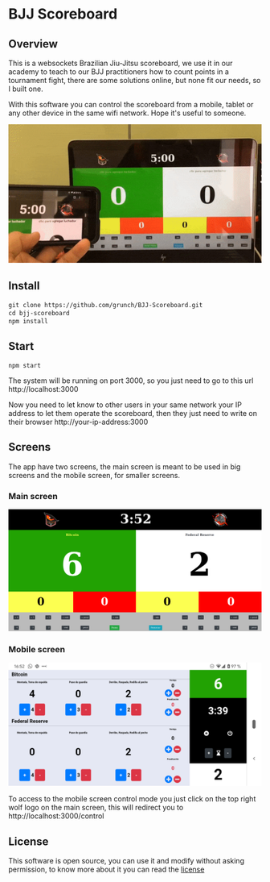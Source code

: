 # BJJ Scoreboard

## Overview
This is a websockets Brazilian Jiu-Jitsu scoreboard, we use it in our academy to teach to our BJJ practitioners how to count points in a tournament fight, there are some solutions online, but none fit our needs, so I built one.

With this software you can control the scoreboard from a mobile, tablet or any other device in the same wifi network. Hope it's useful to someone.

![Scoreboard](./media/scoreboard.gif?raw=true "Scoreboard")

## Install
    git clone https://github.com/grunch/BJJ-Scoreboard.git
    cd bjj-scoreboard
    npm install
## Start

    npm start
The system will be running on port 3000, so you just need to go to this url http://localhost:3000

Now you need to let know to other users in your same network your IP address to let them operate the scoreboard, then they just need to write on their browser http://your-ip-address:3000

## Screens
The app have two screens, the main screen is meant to be used in big screens and the mobile screen, for smaller screens.
### Main screen
![Scoreboard](./media/BJJ-Scoreboard.png?raw=true "Scoreboard")
### Mobile screen
![Scoreboard](./media/mobile.png?raw=true "Scoreboard")

To access to the mobile screen control mode you just click on the top right wolf logo on the main screen, this will redirect you to http://localhost:3000/control

## License
This software is open source, you can use it and modify without asking permission, to know more about it you can read the [license](LICENSE)
